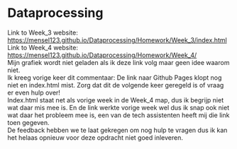 # Dataprocessing

Link to Week_3 website: https://mensel123.github.io/Dataprocessing/Homework/Week_3/index.html  
Link to Week_4 website: https://mensel123.github.io/Dataprocessing/Homework/Week_4/  
Mijn grafiek wordt niet geladen als ik deze link volg maar geen idee waarom niet.  
Ik kreeg vorige keer dit commentaar: De link naar Github Pages klopt nog niet en index.html mist. Zorg dat dit de volgende keer geregeld is of vraag er even hulp over!  
Index.html staat net als vorige week in de Week_4 map, dus ik begrijp niet wat daar mis mee is. En de link werkte vorige week wel dus ik snap ook niet wat daar het probleem mee is, een van de tech assistenten heeft mij die link toen gegeven.  
De feedback hebben we te laat gekregen om nog hulp te vragen dus ik kan het helaas opnieuw voor deze opdracht niet goed inleveren.
